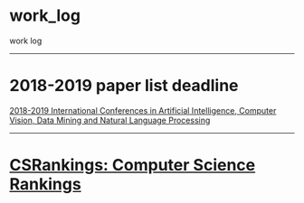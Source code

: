 # work_log
work log

------
# 2018-2019 paper list deadline
[2018-2019 International Conferences in Artificial Intelligence, Computer Vision, Data Mining and Natural Language Processing](https://jackietseng.github.io/conference_call_for_paper/2018-2019-conferences-with-ccf.html)

------
# [CSRankings: Computer Science Rankings](http://csrankings.org/)
